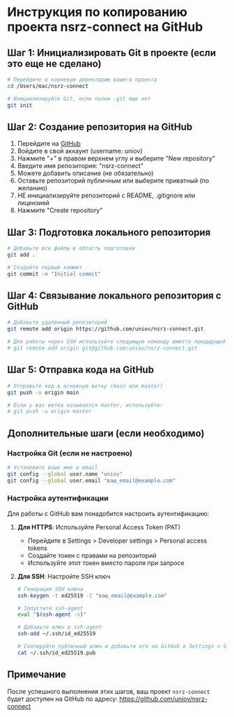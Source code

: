 # Инструкция по копированию проекта nsrz-connect на GitHub

## Шаг 1: Инициализировать Git в проекте (если это еще не сделано)

```bash
# Перейдите в корневую директорию вашего проекта
cd /Users/mac/nsrz-connect

# Инициализируйте Git, если папки .git еще нет
git init
```

## Шаг 2: Создание репозитория на GitHub

1. Перейдите на [GitHub](https://github.com)
2. Войдите в свой аккаунт (username: uniov)
3. Нажмите "+" в правом верхнем углу и выберите "New repository"
4. Введите имя репозитория: "nsrz-connect"
5. Можете добавить описание (не обязательно)
6. Оставьте репозиторий публичным или выберите приватный (по желанию)
7. НЕ инициализируйте репозиторий с README, .gitignore или лицензией
8. Нажмите "Create repository"

## Шаг 3: Подготовка локального репозитория

```bash
# Добавьте все файлы в область подготовки
git add .

# Создайте первый коммит
git commit -m "Initial commit"
```

## Шаг 4: Связывание локального репозитория с GitHub

```bash
# Добавьте удаленный репозиторий
git remote add origin https://github.com/uniov/nsrz-connect.git

# Для работы через SSH используйте следующую команду вместо предыдущей
# git remote add origin git@github.com:uniov/nsrz-connect.git
```

## Шаг 5: Отправка кода на GitHub

```bash
# Отправьте код в основную ветку (main или master)
git push -u origin main

# Если у вас ветка называется master, используйте:
# git push -u origin master
```

## Дополнительные шаги (если необходимо)

### Настройка Git (если не настроено)

```bash
# Установите ваше имя и email
git config --global user.name "uniov"
git config --global user.email "ваш_email@example.com"
```

### Настройка аутентификации

Для работы с GitHub вам понадобится настроить аутентификацию:

1. **Для HTTPS**: Используйте Personal Access Token (PAT)
   - Перейдите в Settings > Developer settings > Personal access tokens
   - Создайте токен с правами на репозиторий
   - Используйте этот токен вместо пароля при запросе

2. **Для SSH**: Настройте SSH ключ
   ```bash
   # Генерация SSH ключа
   ssh-keygen -t ed25519 -C "ваш_email@example.com"
   
   # Запустите ssh-agent
   eval "$(ssh-agent -s)"
   
   # Добавьте ключ в ssh-agent
   ssh-add ~/.ssh/id_ed25519
   
   # Скопируйте публичный ключ и добавьте его на GitHub в Settings > SSH and GPG keys
   cat ~/.ssh/id_ed25519.pub
   ```

## Примечание

После успешного выполнения этих шагов, ваш проект `nsrz-connect` будет доступен на GitHub по адресу:
https://github.com/uniov/nsrz-connect 
